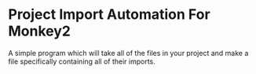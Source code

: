 # Project Import Automation For Monkey2
A simple program which will take all of the files in your project 
and make a file specifically containing all of their imports.